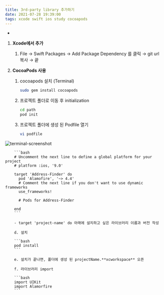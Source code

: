 ```yaml
---
title: 3rd-party library 추가하기
date: 2021-07-28 19:39:00
tags: xcode swift ios study cocoapods
---
```


-

1. **Xcode에서 추가**
    1. File -> Swift Packages -> Add Package Dependency 를 클릭 → git url 복사 → 끝

2. **CocoaPods 사용**
    1. cocoapods 설치 (Terminal)

        ```bash
        sudo gem install cocoapods
        ```

    2. 프로젝트 폴더로 이동 후 initialization

        ```bash
        cd path
        pod init
        ```

    3. 프로젝트 폴더에 생성 된 Podfile 열기

        ```bash
        vi podfile
        ```
![terminal-screenshot](https://user-images.githubusercontent.com/40792935/153118151-4846fe4e-1420-4944-8234-0eef0ea8cbbc.png)

        ```bash
        # Uncomment the next line to define a global platform for your project
        # platform :ios, '9.0'

        target 'Address-Finder' do
          pod 'Alamofire', '~> 4.4'
          # Comment the next line if you don't want to use dynamic frameworks
          use_frameworks!

          # Pods for Address-Finder

        end
        ```

        - target 'project-name' do 아래에 설치하고 싶은 라이브러리 이름과 버전 작성

        d. 설치

        ```bash
        pod install
        ```

        e. 설치가 끝나면, 폴더에 생성 된 projectName.**xcworkspace** 오픈

        f. 라이브러리 import 

        ```bash
        import UIKit
        import Alamorfire
        ```
